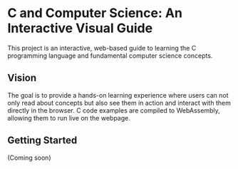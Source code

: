# C and Computer Science: An Interactive Visual Guide

This project is an interactive, web-based guide to learning the C programming language and fundamental computer science concepts.

## Vision

The goal is to provide a hands-on learning experience where users can not only read about concepts but also see them in action and interact with them directly in the browser. C code examples are compiled to WebAssembly, allowing them to run live on the webpage.

## Getting Started

(Coming soon)
